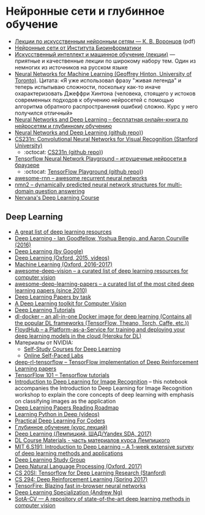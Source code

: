 # Нейронные сети и глубинное обучение

* [Лекции по искусственным нейронным сетям — К. В. Воронцов](http://www.ccas.ru/voron/download/NeuralNets.pdf) (pdf)
* [Нейронные сети от Института Биоинформатики](https://stepic.org/s/eg4Xe6Ry)
* [Искусственный интеллект и машинное обучение (лекции)](https://ulearn.me/Course/AIML/) — приятные и качественные лекции по широкому набору тем. Один из немногих из источников на русском языке
* [Neural Networks for Machine Learning (Geoffrey Hinton, University of Toronto)](https://www.coursera.org/learn/neural-networks). Цитата: «Я уже использовал фразу "живая легенда" и теперь испытываю сложности, поскольку как-то иначе охарактеризовать Джеффри Хинтона (человека, стоящего у истоков современных подходов к обучению нейросетей с помощью алгоритма обратного распространения ошибки) сложно. Курс у него получился отличный»
* [Neural Networks and Deep Learning – бесплатная онлайн-книга по нейросетям и глубинному обучению](http://neuralnetworksanddeeplearning.com/index.html) 
* [Neural Networks and Deep Learning (github repo)](https://github.com/mnielsen/neural-networks-and-deep-learning))
* [CS231n: Convolutional Neural Networks for Visual Recognition (Stanford University)](http://vision.stanford.edu/teaching/cs231n/) 
    * :octocat: [CS231n (github repo)](https://github.com/cs231n))
* [Tensorflow Neural Network Playground – игрушечные нейросети в браузере](http://playground.tensorflow.org/)  
    * :octocat: [TensorFlow Playground (github repo)](https://github.com/tensorflow/playground))
* [awesome-rnn – awesome recurrent neural networks](https://github.com/kjw0612/awesome-rnn)
* [nmn2 – dynamically predicted neural network structures for multi-domain question answering](https://github.com/jacobandreas/nmn2)
* [Nervana's Deep Learning Course](https://www.nervanasys.com/deep-learning-tutorials/)

## Deep Learning

* [A great list of deep learning resources](https://omtcyfz.github.io/2016/08/29/Deep-Learning-Resources.html)
* [Deep Learning - Ian Goodfellow, Yoshua Bengio, and Aaron Courville (2016)](http://www.deeplearningbook.org)
* [Deep Learning (by Google)](https://www.udacity.com/course/deep-learning--ud730)
* [Deep Learning (Oxford, 2015, videos)](https://www.youtube.com/playlist?list=PLE6Wd9FR--EfW8dtjAuPoTuPcqmOV53Fu)
* [Machine Learning (Oxford, 2016-2017)](http://www.cs.ox.ac.uk/teaching/courses/2016-2017/ml/)
* [awesome-deep-vision – a curated list of deep learning resources for computer vision](https://github.com/kjw0612/awesome-deep-vision)
* [awesome-deep-learning-papers – a curated list of the most cited deep learning papers (since 2010)](https://github.com/terryum/awesome-deep-learning-papers)
* [Deep Learning Papers by task](https://github.com/sbrugman/deep-learning-papers)
* [A Deep Learning toolkit for Computer Vision](https://luminoth.ai)
* [Deep Learning Tutorials](https://github.com/subokita/DeepLearningTutorials)
* [dl-docker – an all-in-one Docker image for deep learning (Contains all the popular DL frameworks (TensorFlow, Theano, Torch, Caffe, etc.))](https://github.com/saiprashanths/dl-docker)
* [FloydHub – a Platform-as-a-Service for training and deploying your deep learning models in the cloud (Heroku for DL)](https://www.floydhub.com/)
* Материалы от NVIDIA:
    * [Self-Study Courses for Deep Learning](https://developer.nvidia.com/deep-learning-courses)
    * [Online Self-Paced Labs](https://developer.nvidia.com/dli/onlinelabs)
* [deep-rl-tensorflow – TensorFlow implementation of Deep Reinforcement Learning papers](https://github.com/carpedm20/deep-rl-tensorflow)
* [TensorFlow 101 – Tensorflow tutorials](https://github.com/sjchoi86/Tensorflow-101)
* [Introduction to Deep Learning for Image Recognition](https://github.com/rouseguy/scipyUS2016_dl-image) – this notebook accompanies the Introduction to Deep Learning for Image Recognition workshop to explain the core concepts of deep learning with emphasis on classifying images as the application
* [Deep Learning Papers Reading Roadmap](https://github.com/songrotek/Deep-Learning-Papers-Reading-Roadmap)
* [Learning Python in Deep (videos)](https://www.youtube.com/watch?v=jqo1fPEJwDw&list=PLbW_am_GRTo1vIxMK4jUc9ZLvW-P6QL6N)
* [Practical Deep Learning For Coders](http://course.fast.ai)
* [Глубинное обучение (курс лекций)](http://www.machinelearning.ru/wiki/index.php?title=Dl)
* [Deep Learning (Лемпицкий, ШАД/Yandex SDA, 2017)](https://github.com/yandexdataschool/YSDA_deeplearning17)
* [DL Course Materials - часть материалов курса Лемпицкого](https://github.com/ddtm/dl-course)
* [MIT 6.S191: Introduction to Deep Learning – A 1-week extensive survey of deep learning methods and applications](http://introtodeeplearning.com/index.html)
* [Deep Learning Study Group](https://github.com/the-deep-learners)
* [Deep Natural Language Processing (Oxford, 2017)](https://github.com/oxford-cs-deepnlp-2017/lectures)
* [CS 20SI: Tensorflow for Deep Learning Research (Stanford)](http://web.stanford.edu/class/cs20si/syllabus.html)
* [CS 294: Deep Reinforcement Learning (Spring 2017)](https://mega.nz/#F!Ap4n2bLb!e6QZqN_npmWjE-CQldBKZw)
* [TensorFire: Blazing fast in-browser neural networks](https://tenso.rs/demos/fast-neural-style/)
* [Deep Learning Specialization (Andrew Ng)](https://www.coursera.org/specializations/deep-learning)
* [SotA-CV — A repository of state-of-the-art deep learning methods in computer vision](https://github.com/Lextal/SotA-CV)

